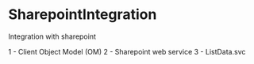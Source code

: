 SharepointIntegration
====================

Integration with sharepoint

1 - Client Object Model (OM)
2 - Sharepoint web service
3 - ListData.svc